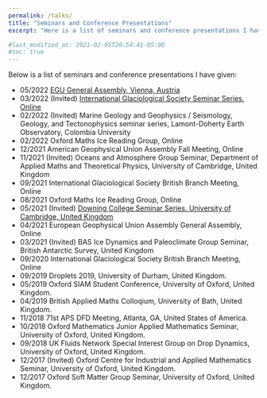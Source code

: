 ```yaml
---
permalink: /talks/
title: "Seminars and Conference Presentations"
excerpt: "Here is a list of seminars and conference presentations I have given."

#last_modified_at: 2021-02-05T20:54:41-05:00
#toc: true
---
```

Below is a list of seminars and conference presentations I have given:
* 05/2022 [EGU General Assembly, Vienna, Austria](https://meetingorganizer.copernicus.org/EGU22/EGU22-1118.html)
* 03/2022 (Invited) [International Glaciological Society Seminar Series, Online](https://www.youtube.com/watch?v=A_sNaKibyxo&t=4s)
* 02/2022 (Invited) Marine Geology and Geophysics / Seismology, Geology, and Tectonophysics seminar series, Lamont-Doherty Earth Observatory, Colombia University
* 02/2022 Oxford Maths Ice Reading Group, Online 
* 12/2021 American Geophysical Union Assembly Fall Meeting, Online
* 11/2021 (Invited) Oceans and Atmosphere Group Seminar, Department of Applied Maths and Theoretical Physics, University of Cambridge, United Kingdom
* 09/2021 International Glaciological Society British Branch Meeting, Online
* 08/2021 Oxford Maths Ice Reading Group, Online 
* 05/2021 (Invited) [Downing College Seminar Series, University of Cambridge, United Kingdom](https://youtu.be/_fMMqbwakCw)
* 04/2021 European Geophysical Union Assembly General Assembly, Online
* 03/2021 (Invited) BAS Ice Dynamics and Paleoclimate Group Seminar, British Antarctic Survey, United Kingdom
* 09/2020 International Glaciological Society British Branch Meeting, Online
* 09/2019 Droplets 2019, University of Durham, United Kingdom.
* 05/2019 Oxford SIAM Student Conference, University of Oxford, United Kingdom.
* 04/2019 British Applied Maths Colloqium, University of Bath, United Kingdom.
* 11/2018 71st APS DFD Meeting, Atlanta, GA, United States of America.
* 10/2018 Oxford Mathematics Junior Applied Mathematics Seminar, University of Oxford, United Kingdom.
* 09/2018 UK Fluids Network Special Interest Group on Drop Dynamics, University of
Oxford, United Kingdom.
* 12/2017 (Invited) Oxford Centre for Industrial and Applied Mathematics Seminar, University of
Oxford, United Kingdom.
* 12/2017 Oxford Soft Matter Group Seminar, University of Oxford, United Kingdom.
